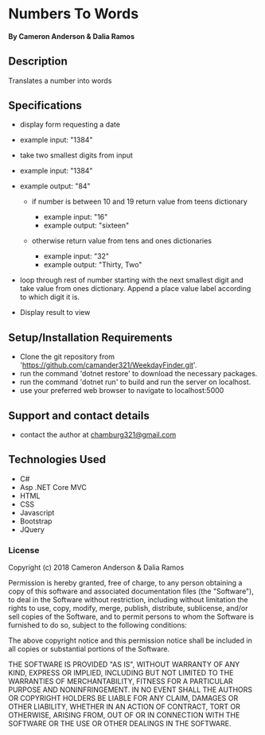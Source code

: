 
# Numbers To Words

#### By Cameron Anderson & Dalia Ramos

## Description
Translates a number into words

## Specifications
* display form requesting a date
- example input: "1384"

* take two smallest digits from input
- example input: "1384"
- example output: "84"

  - if number is between 10 and 19 return value from teens dictionary
    - example input: "16"
    - example output: "sixteen"

  - otherwise return value from tens and ones dictionaries
    - example input: "32"
    - example output: "Thirty, Two"

* loop through rest of number starting with the next smallest digit and take value from ones dictionary. Append a place value label according to which digit it is.

* Display result to view



## Setup/Installation Requirements

* Clone the git repository from 'https://github.com/camander321/WeekdayFinder.git'.
* run the command 'dotnet restore' to download the necessary packages.
* run the command 'dotnet run' to build and run the server on localhost.
* use your preferred web browser to navigate to localhost:5000


## Support and contact details

* contact the author at chamburg321@gmail.com

## Technologies Used

* C#
* Asp .NET Core MVC
* HTML
* CSS
* Javascript
* Bootstrap
* JQuery

### License

Copyright (c) 2018 Cameron Anderson & Dalia Ramos

Permission is hereby granted, free of charge, to any person obtaining a copy of this software and associated documentation files (the "Software"), to deal in the Software without restriction, including without limitation the rights to use, copy, modify, merge, publish, distribute, sublicense, and/or sell copies of the Software, and to permit persons to whom the Software is furnished to do so, subject to the following conditions:

The above copyright notice and this permission notice shall be included in all copies or substantial portions of the Software.

THE SOFTWARE IS PROVIDED "AS IS", WITHOUT WARRANTY OF ANY KIND, EXPRESS OR IMPLIED, INCLUDING BUT NOT LIMITED TO THE WARRANTIES OF MERCHANTABILITY, FITNESS FOR A PARTICULAR PURPOSE AND NONINFRINGEMENT. IN NO EVENT SHALL THE AUTHORS OR COPYRIGHT HOLDERS BE LIABLE FOR ANY CLAIM, DAMAGES OR OTHER LIABILITY, WHETHER IN AN ACTION OF CONTRACT, TORT OR OTHERWISE, ARISING FROM, OUT OF OR IN CONNECTION WITH THE SOFTWARE OR THE USE OR OTHER DEALINGS IN THE SOFTWARE.
